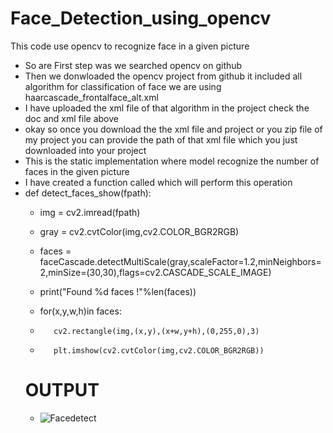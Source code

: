 # Face_Detection_using_opencv
This code use opencv to recognize face in a given picture

- So are First step was we searched opencv on github
- Then we donwloaded the opencv project from github it included all algorithm for classification of face we are using haarcascade_frontalface_alt.xml
- I have uploaded the xml file of that algorithm in the project check the doc and xml file above
- okay so once you download the the xml file and project or you zip file of my project you can provide the path of that xml file which you just downloaded into your project
- This is the static implementation where model recognize the number of faces in the given picture 
- I have created a function called which will perform this operation
- def detect_faces_show(fpath):
  -    img = cv2.imread(fpath)
  -    gray = cv2.cvtColor(img,cv2.COLOR_BGR2RGB)
  -    faces = faceCascade.detectMultiScale(gray,scaleFactor=1.2,minNeighbors=2,minSize=(30,30),flags=cv2.CASCADE_SCALE_IMAGE)
  -    print("Found %d faces !"%len(faces))
    
  -    for(x,y,w,h)in faces:
  -        cv2.rectangle(img,(x,y),(x+w,y+h),(0,255,0),3)
  -        plt.imshow(cv2.cvtColor(img,cv2.COLOR_BGR2RGB))
  # OUTPUT
  -  ![Facedetect](https://user-images.githubusercontent.com/42214175/70443745-ad310200-1abe-11ea-8e54-a5910ad227b4.png)
  
 
 
